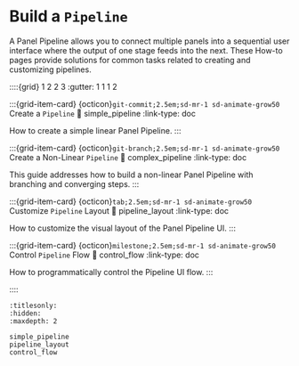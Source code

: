 # Build a `Pipeline`

A Panel Pipeline allows you to connect multiple panels into a sequential user interface where the output of one stage feeds into the next. These How-to pages provide solutions for common tasks related to creating and customizing pipelines.

::::{grid} 1 2 2 3
:gutter: 1 1 1 2

:::{grid-item-card} {octicon}`git-commit;2.5em;sd-mr-1 sd-animate-grow50` Create a `Pipeline`
:link: simple_pipeline
:link-type: doc

How to create a simple linear Panel Pipeline.
:::

:::{grid-item-card} {octicon}`git-branch;2.5em;sd-mr-1 sd-animate-grow50` Create a Non-Linear `Pipeline`
:link: complex_pipeline
:link-type: doc

This guide addresses how to build a non-linear Panel Pipeline with branching and converging steps.
:::

:::{grid-item-card} {octicon}`tab;2.5em;sd-mr-1 sd-animate-grow50` Customize `Pipeline` Layout
:link: pipeline_layout
:link-type: doc

How to customize the visual layout of the Panel Pipeline UI.
:::

:::{grid-item-card} {octicon}`milestone;2.5em;sd-mr-1 sd-animate-grow50` Control `Pipeline` Flow
:link: control_flow
:link-type: doc

How to programmatically control the Pipeline UI flow.
:::

::::

```{toctree}
:titlesonly:
:hidden:
:maxdepth: 2

simple_pipeline
pipeline_layout
control_flow
```

